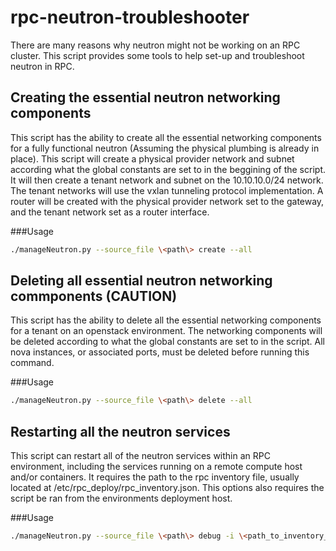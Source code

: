 # rpc-neutron-troubleshooter
There are many reasons why neutron might not be working on an RPC cluster. This script provides some tools to help set-up and troubleshoot neutron in RPC.

## Creating the essential neutron networking components
This script has the ability to create all the essential networking components for a fully functional neutron (Assuming the physical plumbing is already in place). This script will create a physical provider network and subnet according what the global constants are set to in the beggining of the script. It will then create a tenant network and subnet on the 10.10.10.0/24 network. The tenant networks will use the vxlan tunneling protocol implementation. A router will be created with the physical provider network set to the gateway, and the tenant network set as a router interface.

###Usage
```bash
./manageNeutron.py --source_file \<path\> create --all
```

## Deleting all essential neutron networking commponents (CAUTION)
This script has the ability to delete all the essential networking components for a tenant on an openstack environment. The networking components will be deleted according to what the global constants are set to in the script. All nova instances, or associated ports, must be deleted before running this command.

###Usage
```bash
./manageNeutron.py --source_file \<path\> delete --all
```

## Restarting all the neutron services
This script can restart all of the neutron services within an RPC environment, including the services running on a remote compute host and/or containers. It requires the path to the rpc inventory file, usually located at /etc/rpc_deploy/rpc_inventory.json. 
This options also requires the script be ran from the environments deployment host.

###Usage
```bash
./manageNeutron.py --source_file \<path\> debug -i \<path_to_inventory_file\> --restart_services
```
